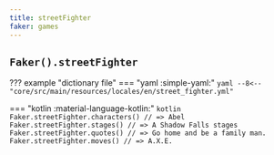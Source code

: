 ```yaml
---
title: streetFighter
faker: games
---
```


## `Faker().streetFighter`

??? example "dictionary file"
    === "yaml :simple-yaml:"
        ```yaml
        --8<-- "core/src/main/resources/locales/en/street_fighter.yml"
        ```

=== "kotlin :material-language-kotlin:"
    ```kotlin
    Faker.streetFighter.characters() // => Abel
    Faker.streetFighter.stages() // => A Shadow Falls stages
    Faker.streetFighter.quotes() // => Go home and be a family man.
    Faker.streetFighter.moves() // => A.X.E.
    ```
